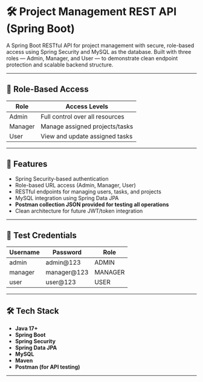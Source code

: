
# 🛠️ Project Management REST API (Spring Boot)

A Spring Boot RESTful API for project management with secure, role-based access using Spring Security and MySQL as the database. Built with three roles — Admin, Manager, and User — to demonstrate clean endpoint protection and scalable backend structure.

---

## 🔐 Role-Based Access

| Role    | Access Levels                    |
|---------|----------------------------------|
| Admin   | Full control over all resources  |
| Manager | Manage assigned projects/tasks   |
| User    | View and update assigned tasks   |

---

## 🚀 Features

- Spring Security-based authentication
- Role-based URL access (Admin, Manager, User)
- RESTful endpoints for managing users, tasks, and projects
- MySQL integration using Spring Data JPA
- **Postman collection JSON provided for testing all operations**
- Clean architecture for future JWT/token integration

---

## 🧪 Test Credentials

| Username | Password     | Role    |
|----------|-------------|---------|
| admin    | admin@123    | ADMIN   |
| manager  | manager@123  | MANAGER |
| user     | user@123     | USER    |

---

## 🛠️ Tech Stack

- **Java 17+**
- **Spring Boot**
- **Spring Security**
- **Spring Data JPA**
- **MySQL**
- **Maven**
- **Postman (for API testing)**

---
